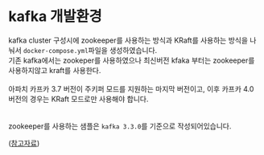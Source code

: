 # kafka 개발환경

kafka cluster 구성시에 zookeeper를 사용하는 방식과 KRaft를 사용하는 방식을 나눠서 `docker-compose.yml`파일을 생성하였습니다.<br/>
기존 kafka에서는 zookeper를 사용하였으나 최신버전 kfaka 부터는 zookeeper를 사용하지않고 kraft를 사용한다.<br/>
<br/>
아파치 카프카 3.7 버전이 주키퍼 모드를 지원하는 마지막 버전이고, 이후 카프카 4.0 버전의 경우는 KRaft 모드로만 사용해야 합니다.<br/>
<br/>
<br/>
zookeeper를 사용하는 샘플은 `kafka 3.3.0`를 기준으로 작성되어있습니다.

([참고자료](https://cwiki.apache.org/confluence/display/KAFKA/KIP-833%3A+Mark+KRaft+as+Production+Ready))<br/>
